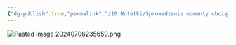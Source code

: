 ```yaml
---
{"dg-publish":true,"permalink":"/10 Notatki/Sprowadzenie momenty obciążenia na wał silnika/","tags":["wiedza/definicja"]}
---
```


![Pasted image 20240706235659.png](/img/user/80%20Zasoby/Pasted%20image%2020240706235659.png)